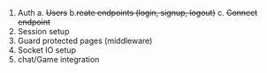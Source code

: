 1. Auth
  a. ~~Users~~
  b.~~reate endpoints (login, signup, logout)~~
  c. ~~Connect endpoint~~
2. Session setup
3. Guard protected pages (middleware)
4. Socket IO setup
5. chat/Game integration
